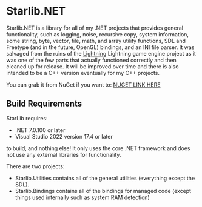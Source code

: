 # Starlib.NET 

Starlib.NET is a library for all of my .NET projects that provides general functionality, such as logging, noise, recursive copy, system information, some string, byte, vector, file, math, and array utility functions, SDL and Freetype (and in the future, OpenGL) bindings, and an INI file parser. It was salvaged from the ruins of the [Lightning](https://github.com/starfrost013/Lightning2) Lightning game engine project as it was one of the few parts that actually functioned correctly and then cleaned up for release. It will be improved over time and there is also intended to be a C++ version eventually for my C++ projects.

You can grab it from NuGet if you want to: [NUGET LINK HERE](https://google.com)

## Build Requirements

StarLib requires:

* .NET 7.0.100 or later
* Visual Studio 2022 version 17.4 or later

to build, and nothing else! It only uses the core .NET framework and does not use any external libraries for functionality.

There are two projects:

* Starlib.Utilities contains all of the general utilities (everything except the SDL).
* Starlib.Bindings contains all of the bindings for managed code (except things used internally such as system RAM detection)